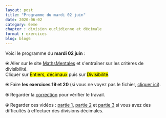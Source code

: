 ```yaml
---
layout: post
title: "Programme du mardi 02 juin"
date: 2020-06-02
category: 6eme
chapter : division euclidienne et décimale
format : exercices
blog: blog6
---
```


Voici le programme du <b>mardi 02 juin</b> :

⦿ Aller sur le site <a href="http://mathsmentales.net/">MathsMentales</a> et s'entraîner sur les critères de divisibilité.
<br>
Cliquer sur <mark>Entiers, décimaux</mark> puis sur <mark>Divisibilité</mark>. 

⦿ Faire <strong>les exercices 19 et 20</strong> (si vous ne voyez pas le fichier, <a href="/exercices/6eme/6eme_exercices_mardi_02_juin_2020.pdf">cliquer ici</a>).

<object data="/exercices/6eme/6eme_exercices_mardi_02_juin_2020.pdf" width="100%" height="500" type='application/pdf'></object>

⦿ Regarder la <a class="correction" href="/exercices/6eme/6eme_exercices_mardi_02_juin_2020_corrections.pdf">correction</a> pour vérifier le travail.

⦿ Regarder ces vidéos : <a class="video" href="https://youtu.be/RbkDd_p_EVU">partie 1</a>, <a class="video" href="https://youtu.be/kagPFHfG-ZU">partie 2</a> et <a class="video" href="https://youtu.be/CnuDwxwNl9k">partie 3</a> si vous avez des difficultés à effectuer des divisions décimales.
 
